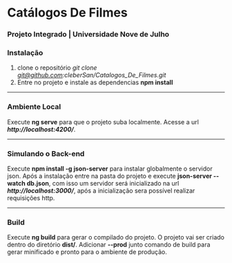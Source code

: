 # Catálogos De Filmes

### Projeto Integrado | Universidade Nove de Julho

### Instalação
1. clone o repositório *git clone git@github.com:cleberSan/Catalogos_De_Filmes.git*
2. Entre no projeto e instale as dependencias **npm install**
---

### Ambiente Local
Execute **ng serve** para que o projeto suba localmente. Acesse a url ***http://localhost:4200/***.

---

### Simulando o Back-end
Execute **npm install -g json-server** para instalar globalmente o servidor json. Após a instalação entre na pasta do projeto e execute **json-server --watch db.json**, com isso um servidor será inicializado na url ***http://localhost:3000/***, após a inicialização sera possível realizar requisições http.

---

### Build
Execute **ng build** para gerar o compilado do projeto. O projeto vai ser criado dentro do diretório **dist/**. Adicionar **--prod** junto comando de build para gerar minificado e pronto para o ambiente de produção.
